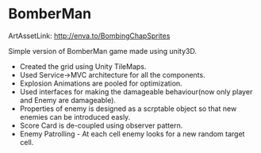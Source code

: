 # BomberMan

ArtAssetLink: http://enva.to/BombingChapSprites

Simple version of BomberMan game made using unity3D.

* Created the grid using Unity TileMaps.
* Used Service->MVC architecture for all the components.
* Explosion Animations are pooled for optimization.
* Used interfaces for making the damageable behaviour(now only player and Enemy are damageable).
* Properties of enemy is designed as a scrptable object so that new enemies can be introduced easly.
* Score Card is de-coupled using observer pattern.
* Enemy Patrolling - At each cell enemy looks for a new random target cell.

